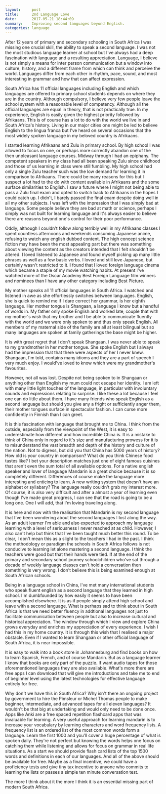 ```yaml
---
layout:     post
title:      2nd Language Love
date:       2017-05-21 18:44:09
summary:    Improving second languages beyond English.
categories: language
---
```

After 12 years of primary and secondary schooling in South Africa I was missing one crucial skill, the ability to speak a second language. I was not the most studious language learner at school but I've always had a deep fascination with language and a resulting appreciation. Language, I believe is not simply a means for inter person communication but a window into culture, history, and a different frame from which can think and perceive the world. Languages differ from each other in rhythm, pace, sound, and most interesting in grammar and how that can affect expression.

South Africa has 11 official languages including English and which languages are offered to primary school students depends on where they are in the country. Although compulsory, I believe very few people leave the school system with a reasonable level of competency. Although all the official languages are equal in theory, that is not practically true. In my experience, English is easily given the highest priority followed by Afrikaans. This is of course has a lot to do with the world we live in and South Africa's history. Living in our major cities one might be led to believe English to the lingua franca but I've heard on several occasions that the most widely spoken language in my beloved country is Afrikaans.

I started learning Afrikaans and Zulu in primary school. By high school I was allowed to focus on one, or perhaps more correctly abandon one of the then unpleasant language courses. Midway through I had an epiphany. The competent speakers in my class had all been speaking Zulu since childhood and those of us learning in class were still fumbling. My high school had only a single Zulu teacher such was the low demand for learning it in comparison to Afrikaans. There could be many reasons for this but I suspect a lot had to the do with content available in Afrikaans and the some surface similarities to English. I saw a future where I might not being able to pass a Zulu final exam and opted to switch back to Afrikaans in the hopes I could catch up. I didn't, I barely passed the final exam despite doing well in all my other subjects. I was left with the impression that I was simply bad at language. Some people believe they are bad at math or science, perhaps I simply was not built for learning language and it's always easier to believe there are reasons beyond one's control for their poor performance.

Oddly, although I couldn't follow along terribly well in my Afrikaans classes I spent countless afternoons and weekends consuming Japanese anime, refusing to watch any english dubbed content. The high concept science fiction may have been the most appealing part but there was something about viewing the content as the creators intended that I felt shouldn't be altered. I loved listened to Japanese and found myself picking up many little phrases as well as a few basic verbs. I loved and still love Japanese, but certainly wasn't restricted to it. I found that I loved foreign language cinema which became a staple of my movie watching habits. At present I've watched more of the Oscar Academy Best Foreign Language film winners and nominees than I have any other category including Best Picture.

My mother speaks all 11 official languages in South Africa. I watched and listened in awe as she effortlessly switches between languages. English, she is quick to remind me if I dare correct her grammar, is her eighth language. Her mother tongue is Shangaan, a language I know but a handful of words in. My father only spoke English and worked late, couple that with my mother's wish that my brother and I be able to communicate fluently with the world and we were only spoken to and thus only speak English. All members of my maternal side of the family are all at least bilingual but so many languages are spoken at family gatherings the base might be higher.

It is with great regret that I don't speak Shangaan. I was never able to speak to my grandmother in her mother tongue. She spoke English but I always had the impression that that there were aspects of her I never knew. Shangaan, I'm told, contains many idioms and they are a part of speech I very much enjoy. I would've loved to know which were my grandmother's favourites.

However, not all was lost. Despite not being spoken to in Shangaan or anything other than English my mum could not escape her identity. I am left with many little light touches of the language, in particular with involuntary sounds and expressions relating to surprise. I like these a lot because I feel one can do little about them. I have many friends who speak English as a second language but should you give any a fright or sufficiently anger them, their mother tongues surface in spectacular fashion. I can curse more confidently in Finnish than I can greet.

It is this fascination with language that brought me to China. I think from the outside, especially from the viewpoint of the West, it is easy to underestimate how different and how incredible China is. It is a mistake to think of China only in regard to it's size and manufacturing prowess for it is to misunderstand the vast breadth and depth of the history and culture of the nation. Not to digress, but did you that China has 5000 years of history? How old is your country in comparison? What do you think Chinese food tastes like? I bet your description matches just one of eight famous cuisines that aren't even the sum total of all available options. For a native english speaker and lover of language Mandarin is a great choice because it is so completely different. Differences of course make the language more interesting and enticing to learn. A new writing system that doesn't have an alphabet or syllabary? The language really couldn't grab my interest more. Of course, it is also very difficult and after a almost a year of learning even though I've made great progress, I can see that the road is going to be a long one. One I will add, that I'm loving traveling along.

It is here and now with the realisation that Mandarin is my second language that I've been wondering about the second languages I lost along the way. As an adult learner I'm able and also expected to approach my language learning with a level of seriousness I never reached at as child. However, I also can't help but think that I've been taught much better this round. To be clear, I don't mean this as a slight to the teachers I had in the past. I think the methodology or paradigm the schools in South Africa follows is not conducive to learning let alone mastering a second language. I think the teachers were good but that their hands were tied. If at the end of the primary and secondary school journey schoolchildren who've sat through a decade of weekly language classes can't hold a conversation then something is very wrong. I don't believe this is being examined enough at South African schools.

Being in a language school in China, I've met many international students who speak fluent english as a second language that they learned in high school. I'm dumbfounded by how easily it seems to have been accomplished elsewhere. It is as if people simply attend high school and leave with a second language. What is perhaps sad to think about in South Africa is that we need better fluency in addtional languages not just to facilitate communication between people but also to increase cultural and historical appreciation. The window through which I view and explore China grows everyday and enriches my appreciation of every experience. I wish I had this in my home country. It is through this wish that I realised a major obstacle. Even if I wanted to learn Shangaan or other official language of South Africa, it is near impossible.

It is easy to walk into a book store in Johannesburg and find books on how to learn Spanish, French, and of course Mandarin. But as a language learner I know that books are only part of the puzzle. If want audio tapes for those aforementioned languages they are also available. What's more there are free apps I can download that will give me introductions and take me to end of beginner level using the latest technologies for effective language entirely for free.

Why don't we have this in South Africa? Why isn't there an ongoing project by government to hire the Pimsleur or Michel Thomas people to make beginner, intermediate, and advanced tapes for all eleven languages? It wouldn't be that big at undertaking and would only need to be done once. Apps like Anki are a free spaced repetition flashcard apps that was invaluable for learning. A very useful approach for learning mandarin is to increase your vocabulary by learning characters and word frequency lists. A frequency list is an ordered list of the most common words form a language. Learn the first 1000 and you'll cover a huge percentage of what is spoken daily. They're not perfect but knowing the words helps one focus on catching them while listening and allows for focus on grammar in real life situations. As a start we should provide flash card lists of the top 1500 words and definitions in each of our languages. And all of the above should be available for free. Maybe as a final incentive, we could have a proficiency tests and give tiny tax incentive to anyone who commits to learning the lists or passes a simple ten minute conversation test.

The more I think about it the more I think it is an essential missing part of modern South Africa.
